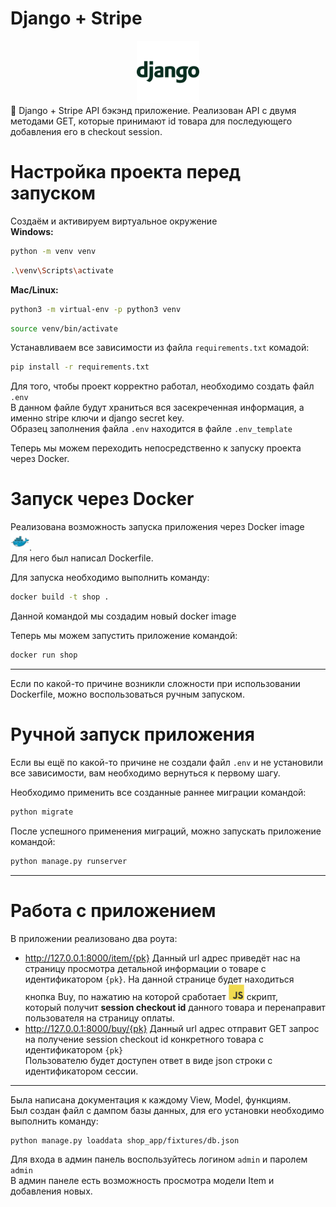 # Django + Stripe

<div align=center>
  <img src="https://github.com/devicons/devicon/blob/master/icons/django/django-plain-wordmark.svg" width=100/>
</div>
🤖 Django + Stripe API бэкэнд приложение.
Реализован API с двумя методами GET, которые принимают id товара для последующего добавления его в checkout session.

# Настройка проекта перед запуском

Создаём и активируем виртуальное окружение
<br><b>Windows:</b>
```bash
python -m venv venv
```
```bash
.\venv\Scripts\activate
```

<b>Mac/Linux:</b>
```bash
python3 -m virtual-env -p python3 venv
```
```bash
source venv/bin/activate
```

Устанавливаем все зависимости из файла <code>requirements.txt</code> комадой:
```bash
pip install -r requirements.txt
```

Для того, чтобы проект корректно работал, необходимо создать файл <code>.env</code><br>
В данном файле будут храниться вся засекреченная информация, а именно stripe ключи и django secret key. <br>
Образец заполнения файла <code>.env</code> находится в файле <code>.env_template</code><br>

Теперь мы можем переходить непосредственно к запуску проекта через Docker.

# Запуск через Docker

Реализована возможность запуска приложения через Docker image <img src="https://github.com/devicons/devicon/blob/master/icons/docker/docker-original.svg" width=30/>.<br>
Для него был написал Dockerfile.<br>

Для запуска необходимо выполнить команду:
```bash
docker build -t shop .
```
Данной командой мы создадим новый docker image

Теперь мы можем запустить приложение командой:
```bash
docker run shop
```

---
Если по какой-то причине возникли сложности при использовании Dockerfile, можно воспользоваться ручным запуском. <br>

# Ручной запуск приложения

Если вы ещё по какой-то причине не создали файл <code>.env</code> и не установили все зависимости, вам необходимо вернуться к первому шагу.

Необходимо применить все созданные раннее миграции командой:
```bash
python migrate
```

После успешного применения миграций, можно запускать приложение командой:
```bash
python manage.py runserver
```

---
# Работа с приложением

В приложении реализовано два роута:

* http://127.0.0.1:8000/item/{pk}
Данный url адрес приведёт нас на страницу просмотра детальной информации о товаре с идентификатором <code>{pk}</code>.
На данной странице будет находиться кнопка Buy, по нажатию на которой сработает <img src="https://github.com/devicons/devicon/blob/master/icons/javascript/javascript-original.svg" width=25/> скрипт, <br>
который получит <b>session checkout id</b> данного товара и перенаправит пользователя на страницу оплаты.
* http://127.0.0.1:8000/buy/{pk}
Данный url адрес отправит GET запрос на получение session checkout id конкретного товара с идентификатором <code>{pk}</code><br>
Пользователю будет доступен ответ в виде json строки с идентификатором сессии.

---

Была написана документация к каждому View, Model, функциям.<br>
Был создан файл с дампом базы данных, для его установки необходимо выполнить команду:
```bash
python manage.py loaddata shop_app/fixtures/db.json
```

Для входа в админ панель воспользуйтесь логином <code>admin</code> и паролем <code>admin</code> <br>
В админ панеле есть возможность просмотра модели Item и добавления новых.
